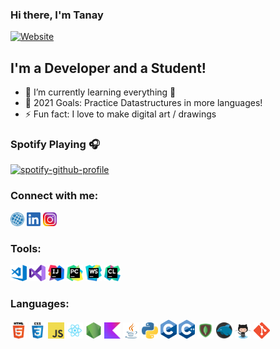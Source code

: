 ### Hi there, I'm Tanay

[![Website](https://img.shields.io/website?label=codebea&style=for-the-badge&url=https%3A%2F%2Fcodebea.blogspot.com)](https://codebea.blogspot.com)

## I'm a Developer and a Student!

- 🌱 I’m currently learning everything 🤣
- 🥅 2021 Goals: Practice Datastructures in more languages!
- ⚡ Fun fact: I love to make digital art / drawings

### Spotify Playing 🎧

[![spotify-github-profile](https://spotify-github-profile.vercel.app/api/view?uid=tanaykap&cover_image=true&theme=novatorem)](https://spotify-github-profile.vercel.app/api/view?uid=tanaykap&redirect=true)

### Connect with me:

[<img alt="codegea" width="22px" src="./Assets/Techlogo/104-1049388_world-wide-web-logo-vector-transparent-background-website.png" />][website]
[<img alt="Tanay Kapoor | LinkedIn" width="22px" src="./Assets/Techlogo/Linkedin-logo-icon-png.png" />][linkedin]
[<img alt="its.tkaay | Instagram" width="22px" src="./Assets/Techlogo/instagram-logo-svg-vector-for-print.svg" />][instagram]
<br />

### Tools:
[<img  alt="Visual Studio Code" width="26px" src="https://raw.githubusercontent.com/github/explore/80688e429a7d4ef2fca1e82350fe8e3517d3494d/topics/visual-studio-code/visual-studio-code.png" />][vs]
[<img  alt="Visual Studio" width="26px" src="./Assets/Techlogo/Brand_Visual_Studio_Win_2019.png" />][vs]
[<img  alt="Intelli-j" width="26px" src="./Assets/Techlogo/icon-intellij-idea.png" />][ij]
[<img  alt="Py-charm" width="26px" src="./Assets/Techlogo/icon-pycharm.png" />][ij]
[<img  alt="web-strom" width="26px" src="./Assets/Techlogo/icon-webstorm.png" />][ij]
[<img  alt="c-lion" width="26px" src="./Assets/Techlogo/icon_CLion.png" />][ij]

### Languages: 
[<img alt="HTML5" width="26px" src="https://raw.githubusercontent.com/github/explore/80688e429a7d4ef2fca1e82350fe8e3517d3494d/topics/html/html.png" />][html]
[<img  alt="CSS3" width="26px" src="https://raw.githubusercontent.com/github/explore/80688e429a7d4ef2fca1e82350fe8e3517d3494d/topics/css/css.png" />][html]
[<img alt="JavaScript" width="26px" src="https://raw.githubusercontent.com/github/explore/80688e429a7d4ef2fca1e82350fe8e3517d3494d/topics/javascript/javascript.png" />][html]
[<img alt="React" width="26px" src="https://raw.githubusercontent.com/github/explore/80688e429a7d4ef2fca1e82350fe8e3517d3494d/topics/react/react.png" />][repos]
[<img alt="Node.js" width="26px" src="https://raw.githubusercontent.com/github/explore/80688e429a7d4ef2fca1e82350fe8e3517d3494d/topics/nodejs/nodejs.png" />][repos]
[<img alt="Kotlin" width="26px" src="./Assets/Techlogo/Kotlin Full Color Logo Mark RGB.png" />][repos]
[<img alt="Java" width="26px" src="./Assets/Techlogo/java.png" />][repos]
[<img alt="Python" width="26px" src="./Assets/Techlogo/2048px-Python-logo-notext.svg.png" />][repos]
[<img alt="C" width="26px" src="./Assets/Techlogo/C_Logo.png" />][repos]
[<img alt="CPP" width="26px" src="./Assets/Techlogo/306px-ISO_C++_Logo.svg.png" />][repos]
[<img alt="MongoDB" width="26px" src="./Assets/Techlogo/mongodb.png" />][repos]
[<img alt="MySQL" width="26px" src="./Assets/Techlogo/pngkit_mysql-logo-png_3362833.png" />][repos]
[<img alt="Github" width="26px" src="./Assets/Techlogo/pngkit_cat-png-transparent_583631.png" />][repos]
[<img alt="Github" width="26px" src="./Assets/Techlogo/Git-Icon-1788C.png" />][repos]

[website]: https://codebea.blogspot.com
[linkedin]: https://www.linkedin.com/in/tanaykapoor/
[instagram]: https://www.instagram.com/its.tkaay/
[ij]: https://www.jetbrains.com/
[vs]: https://code.visualstudio.com/insiders/
[html]: https://github.com/TanayKapoor/HTMLS
[react]: https://github.com/TanayKapoor/React-Covid-Tracker
[repos]: https://github.com/TanayKapoor?tab=repositories